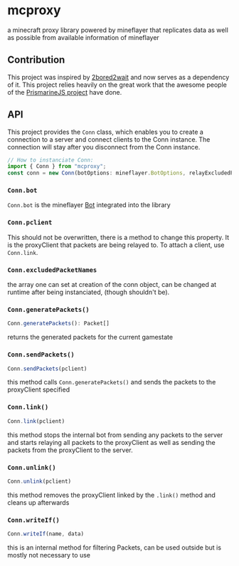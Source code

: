 # mcproxy

a minecraft proxy library powered by mineflayer that replicates data as well as possible from available information of mineflayer

## Contribution

This project was inspired by [2bored2wait](https://github.com/themoonisacheese/2bored2wait) and now serves as a dependency of it. This project relies heavily on the great work that the awesome people of the [PrismarineJS project](https://prismarine.js.org/) have done.

## API

This project provides the `Conn` class, which enables you to create a connection to a server and connect clients to the Conn instance. The connection will stay after you disconnect from the Conn instance.

```ts
// How to instanciate Conn:
import { Conn } from "mcproxy";
const conn = new Conn(botOptions: mineflayer.BotOptions, relayExcludedPacketNames?: string[], options: ConnOptions);
```

### `Conn.bot`

`Conn.bot` is the mineflayer [Bot](https://github.com/PrismarineJS/mineflayer/blob/master/docs/api.md#bot) integrated into the library

### `Conn.pclient`

This should not be overwritten, there is a method to change this property. It is the proxyClient that packets are being relayed to. To attach a client, use `Conn.link`.

### `Conn.excludedPacketNames`

the array one can set at creation of the conn object, can be changed at runtime after being instanciated, (though shouldn't be).

### `Conn.generatePackets()`

```ts
Conn.generatePackets(): Packet[]
```

returns the generated packets for the current gamestate

### `Conn.sendPackets()`

```ts
Conn.sendPackets(pclient)
```

this method calls `Conn.generatePackets()` and sends the packets to the proxyClient specified

### `Conn.link()`

```ts
Conn.link(pclient)
```

this method stops the internal bot from sending any packets to the server and starts relaying all packets to the proxyClient as well as sending the packets from the proxyClient to the server.

### `Conn.unlink()`

```ts
Conn.unlink(pclient)
```

this method removes the proxyClient linked by the `.link()` method and cleans up afterwards

### `Conn.writeIf()`

```ts
Conn.writeIf(name, data)
```

this is an internal method for filtering Packets, can be used outside but is mostly not necessary to use

